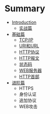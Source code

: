 # Summary

* [Introduction](README.md)
   * [实战篇](practice.md)
* [基础篇](basic.md)
   * [TCP/IP](basic_tcpip.md)
   * [URI和URL](basic_uri_url.md)
   * [HTTP协议](basic_http_protocol.md)
   * [HTTP报文](basic_http_messager.md)
   * [状态码](basic_status_code.md)
   * [WEB服务器](basic_web_server.md)
   * [HTTP首部](basic_http_header.md)
* [进阶篇](senior.md)
   * HTTPS
   * 身份认证
   * 追加协议
   * WEB攻击

